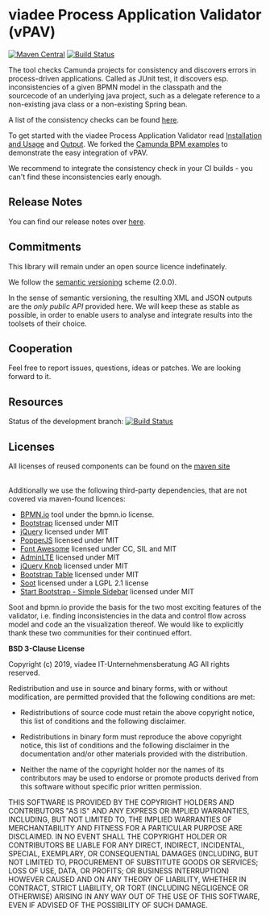 # viadee Process Application Validator (vPAV)
[![Maven Central](https://maven-badges.herokuapp.com/maven-central/de.viadee/viadeeProcessApplicationValidator/badge.svg)](https://maven-badges.herokuapp.com/maven-central/de.viadee/viadeeProcessApplicationValidator) [![Build Status](https://travis-ci.org/viadee/vPAV.svg?branch=master)](https://travis-ci.org/viadee/vPAV)

The tool checks Camunda projects for consistency and discovers errors in process-driven applications.
Called as JUnit test, it discovers esp. inconsistencies of a given BPMN model in the classpath and the sourcecode of an underlying java project, such as a delegate reference to a non-existing java class or a non-existing Spring bean.

A list of the consistency checks can be found [here](Checker/index.md).

To get started with the viadee Process Application Validator read [Installation and Usage](https://viadee.github.io/vPAV/InstallationUsage.html) and [Output](https://viadee.github.io/vPAV/Output.html).
We forked the [Camunda BPM examples](https://github.com/viadee/camunda-bpm-examples/) to demonstrate the easy integration of vPAV.

We recommend to integrate the consistency check in your CI builds - you can't find these inconsistencies early enough.

## Release Notes
You can find our release notes over [here](https://github.com/viadee/vPAV/blob/development/docs/ReleaseNotes.md).

## Commitments
This library will remain under an open source licence indefinately.

We follow the [semantic versioning](http://semver.org) scheme (2.0.0).

In the sense of semantic versioning, the resulting XML and JSON outputs are the _only public API_ provided here. 
We will keep these as stable as possible, in order to enable users to analyse and integrate results into the toolsets of their choice.

## Cooperation
Feel free to report issues, questions, ideas or patches. We are looking forward to it.

## Resources
Status of the development branch: [![Build Status](https://travis-ci.org/viadee/vPAV.svg?branch=development)](https://travis-ci.org/viadee/vPAV)

## Licenses
All licenses of reused components can be found on the [maven site](http://rawgit.com/viadee/vPAV/master/docs/MavenSite/project-info.html)

</br> Additionally we use the following third-party dependencies, that are not covered via maven-found licences:
- [BPMN.io](https://bpmn.io/license/) tool under the bpmn.io license. 
- [Bootstrap](https://github.com/twbs/bootstrap/blob/v4-dev/LICENSE) licensed under MIT
- [jQuery](https://jquery.org/license/) licensed under MIT
- [PopperJS](https://github.com/FezVrasta/popper.js/blob/master/LICENSE.md) licensed under MIT
- [Font Awesome](https://fontawesome.com/license/free) licensed under CC, SIL and MIT
- [AdminLTE](https://github.com/ColorlibHQ/AdminLTE) licensed under MIT
- [jQuery Knob](https://github.com/aterrien/jQuery-Knob) licensed under MIT
- [Bootstrap Table](https://github.com/wenzhixin/bootstrap-table) licensed under MIT
- [Soot](https://github.com/Sable/soot) licensed under a LGPL 2.1  license
- [Start Bootstrap - Simple Sidebar](https://github.com/StartBootstrap/startbootstrap-simple-sidebar) licensed under MIT

Soot and bpmn.io provide the basis for the two most exciting features of the validator, i.e. finding inconsistencies in the data and control flow across model and code an the visualization thereof. We would like to explicitly thank these two communities for their continued effort.

**BSD 3-Clause License** <br/>

Copyright (c) 2019, viadee IT-Unternehmensberatung AG
All rights reserved.

Redistribution and use in source and binary forms, with or without
modification, are permitted provided that the following conditions are met:

* Redistributions of source code must retain the above copyright notice, this
  list of conditions and the following disclaimer.

* Redistributions in binary form must reproduce the above copyright notice,
  this list of conditions and the following disclaimer in the documentation
  and/or other materials provided with the distribution.

* Neither the name of the copyright holder nor the names of its
  contributors may be used to endorse or promote products derived from
  this software without specific prior written permission.

THIS SOFTWARE IS PROVIDED BY THE COPYRIGHT HOLDERS AND CONTRIBUTORS "AS IS"
AND ANY EXPRESS OR IMPLIED WARRANTIES, INCLUDING, BUT NOT LIMITED TO, THE
IMPLIED WARRANTIES OF MERCHANTABILITY AND FITNESS FOR A PARTICULAR PURPOSE ARE
DISCLAIMED. IN NO EVENT SHALL THE COPYRIGHT HOLDER OR CONTRIBUTORS BE LIABLE
FOR ANY DIRECT, INDIRECT, INCIDENTAL, SPECIAL, EXEMPLARY, OR CONSEQUENTIAL
DAMAGES (INCLUDING, BUT NOT LIMITED TO, PROCUREMENT OF SUBSTITUTE GOODS OR
SERVICES; LOSS OF USE, DATA, OR PROFITS; OR BUSINESS INTERRUPTION) HOWEVER
CAUSED AND ON ANY THEORY OF LIABILITY, WHETHER IN CONTRACT, STRICT LIABILITY,
OR TORT (INCLUDING NEGLIGENCE OR OTHERWISE) ARISING IN ANY WAY OUT OF THE USE
OF THIS SOFTWARE, EVEN IF ADVISED OF THE POSSIBILITY OF SUCH DAMAGE.
